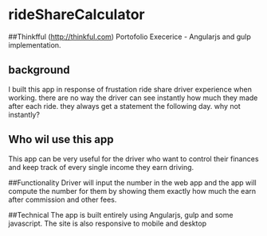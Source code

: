 # rideShareCalculator
##Thinkfful (http://thinkful.com) Portofolio Execerice - Angularjs and gulp implementation.

## background
I built this app in response of frustation ride share driver experience when working. there are no way the driver can see instantly how much they made after each ride. they always get a statement the following day. why not instantly?
## Who wil use this app
This app can be very useful for the driver who want to control their finances and keep track of every single income they earn driving.

##Functionality
Driver will input the number in the web app and the app will compute the number for them by showing them exactly how much the earn after commission and other fees.

##Technical
The app is built entirely using Angularjs, gulp and some javascript. The site is also responsive to mobile and desktop


